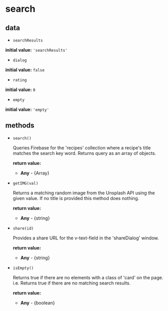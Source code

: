 # search 

## data 

- `searchResults` 

**initial value:** `'searchResults'` 

- `dialog` 

**initial value:** `false` 

- `rating` 

**initial value:** `0` 

- `empty` 

**initial value:** `'empty'` 

## methods 

- `search()` 

  Queries Firebase for the 'recipes' collection where a recipe's title matches the search key word.
  Returns query as an array of objects. 

   **return value:** 

     - **Any** - {Array} 
- `getIMG(val)` 

  Returns a matching random image from the Unsplash API using the given value.
  If no title is provided this method does nothing. 

   **return value:** 

     - **Any** - {string} 
- `share(id)` 

  Provides a share URL for the v-text-field in the 'shareDialog' window. 

   **return value:** 

     - **Any** - {string} 
- `isEmpty()` 

  Returns true if there are no elements with a class of 'card' on the page.
  i.e. Returns true if there are no matching search results. 

   **return value:** 

     - **Any** - {boolean} 
